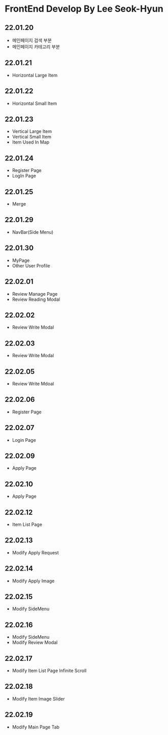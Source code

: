 # FrontEnd Develop By Lee Seok-Hyun

## 22.01.20

- 메인페이지 검색 부분
- 메인페이지 카테고리 부분

## 22.01.21

- Horizontal Large Item

## 22.01.22

- Horizontal Small Item

## 22.01.23

- Vertical Large Item
- Vertical Small Item
- Item Used In Map

## 22.01.24

- Register Page
- LogIn Page

## 22.01.25

- Merge

## 22.01.29

- NavBar(Side Menu)

## 22.01.30

- MyPage
- Other User Profile

## 22.02.01

- Review Manage Page
- Review Reading Modal

## 22.02.02

- Review Write Modal

## 22.02.03

- Review Write Modal

## 22.02.05

- Review Write Mdoal

## 22.02.06

- Register Page

## 22.02.07

- Login Page

## 22.02.09

- Apply Page

## 22.02.10

- Apply Page

## 22.02.12

- Item List Page

## 22.02.13

- Modify Apply Request

## 22.02.14

- Modify Apply Image

## 22.02.15

- Modify SideMenu

## 22.02.16

- Modify SideMenu
- Modify Review Modal

## 22.02.17

- Modify Item List Page Infinite Scroll

## 22.02.18

- Modify Item Image Slider

## 22.02.19

- Modify Main Page Tab

